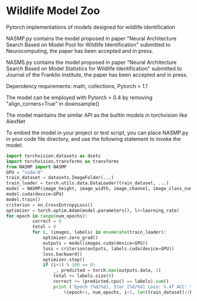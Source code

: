 # Wildlife Model Zoo
Pytorch implementations of models designed for wildlife identification

NASMP.py contains the model proposed in paper "Neural Architecture Search Based on Model Pool for Wildlife Identification" submitted to Neurocomputing, the paper has been accepted and in press.

NASMS.py contains the model proposed in paper "Neural Architecture Search Based on Model Statistics for Wildlife Identification" submitted to Journal of the Franklin Institute, the paper has been accepted and in press.

Dependency requirements: math, collections, Pytorch > 1.1

The model can be employed with Pytorch > 0.4 by removing "align_corners=True" in downsample()

The model maintains the similar API as the builtin models in torchvision like AlexNet

To embed the model in your project or test script, you can place NASMP.py in your code file directory, and use the following statement to invoke the model:
  ```python
  import torchvision.datasets as dsets
  import torchvision.transforms as transforms
  from NASMP import NASMP
  GPU = "cuda:0"
  train_dataset = datasets.ImageFolder(...)
  train_loader = torch.utils.data.DataLoader(train_dataset, ...)
  model = NASMP(image_height, image_width, image_channel, image_class_number, GPU=GPU)
  model.cuda(device=GPU)
  model.train()
  criterion = nn.CrossEntropyLoss()
  optimizer = torch.optim.Adam(model.parameters(), lr=learning_rate)
  for epoch in range(num_epochs):
            correct = 0
            total = 0   
            for i, (images, labels) in enumerate(train_loader):                      
                optimizer.zero_grad()
                outputs = model(images.cuda(device=GPU))
                loss = criterion(outputs, labels.cuda(device=GPU))
                loss.backward()
                optimizer.step()
                if (i+1) % 100 == 0:
                    _, predicted = torch.max(outputs.data, 1)
                    total += labels.size(0)
                    correct += (predicted.cpu() == labels).sum()
                    print ('Epoch [%d/%d], Iter [%d/%d] Loss: %.4f ACC: %.4f' 
                        %(epoch+1, num_epochs, i+1, len(train_dataset)//batch_size, loss.item(), (100 * correct / total)))
  ```
